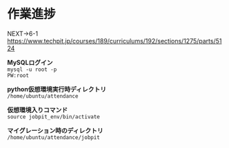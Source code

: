 
# **作業進捗**

NEXT→6-1
<br>https://www.techpit.jp/courses/189/curriculums/192/sections/1275/parts/5124

**MySQLログイン**
<br>``` mysql -u root -p ```
<br>```PW:root ```

**python仮想環境実行時ディレクトリ**
<br>```/home/ubuntu/attendance```

**仮想環境入りコマンド**
<br>```source jobpit_env/bin/activate```

**マイグレーション時のディレクトリ**
<br>```/home/ubuntu/attendance/jobpit```
